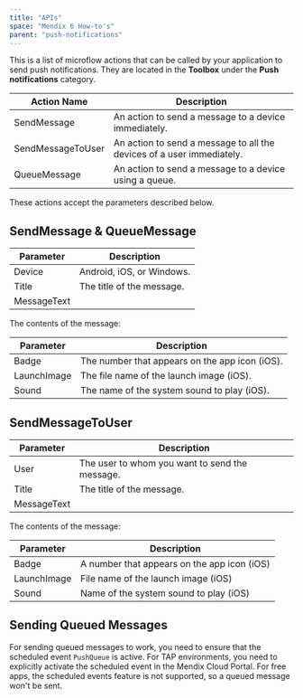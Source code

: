 ```yaml
---
title: "APIs"
space: "Mendix 6 How-to's"
parent: "push-notifications"
---
```

This is a list of microflow actions that can be called by your application to send push notifications. They are located in the **Toolbox** under the **Push notifications** category.

| Action Name | Description |
| --- | --- |
| SendMessage | An action to send a message to a device immediately. |
| SendMessageToUser | An action to send a message to all the devices of a user immediately. |
| QueueMessage | An action to send a message to a device using a queue. |

These actions accept the parameters described below.

## SendMessage & QueueMessage

| Parameter | Description |
| --- | --- |
| Device | Android, iOS, or Windows. |
| Title | The title of the message. |
| MessageText |

The contents of the message:

| Parameter | Description |
| --- | --- |
| Badge | The number that appears on the app icon (iOS). |
| LaunchImage | The file name of the launch image (iOS). |
| Sound | The name of the system sound to play (iOS). |

## SendMessageToUser

| Parameter | Description |
| --- | --- |
| User | The user to whom you want to send the message. |
| Title | The title of the message. |
| MessageText |

The contents of the message:

| Parameter | Description |
| --- | --- |
| Badge | A number that appears on the app icon (iOS) |
| LaunchImage | File name of the launch image (iOS) |
| Sound | Name of the system sound to play (iOS) |

## Sending Queued Messages

For sending queued messages to work, you need to ensure that the scheduled event `PushQueue` is active. For TAP environments, you need to explicitly activate the scheduled event in the Mendix Cloud Portal. For free apps, the scheduled events feature is not supported, so a queued message won't be sent.
